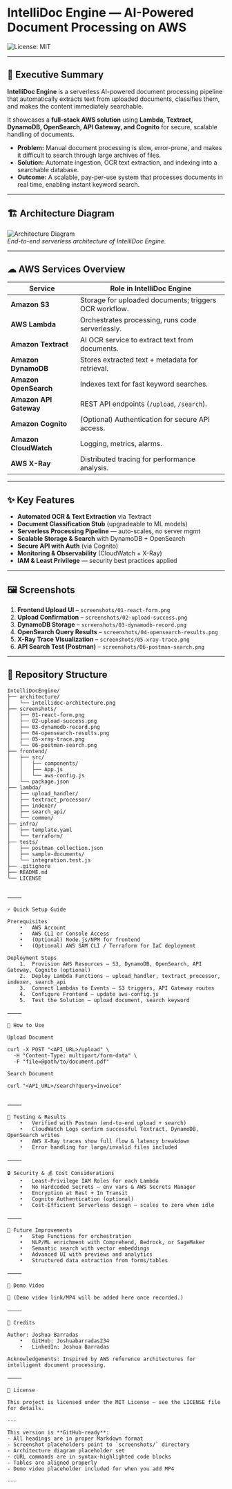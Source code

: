 # IntelliDoc Engine — AI-Powered Document Processing on AWS

![License: MIT](https://img.shields.io/badge/License-MIT-green.svg)

---

## 🚀 Executive Summary

**IntelliDoc Engine** is a serverless AI-powered document processing pipeline that automatically extracts text from uploaded documents, classifies them, and makes the content immediately searchable.  

It showcases a **full-stack AWS solution** using **Lambda, Textract, DynamoDB, OpenSearch, API Gateway, and Cognito** for secure, scalable handling of documents.

- **Problem:** Manual document processing is slow, error-prone, and makes it difficult to search through large archives of files.  
- **Solution:** Automate ingestion, OCR text extraction, and indexing into a searchable database.  
- **Outcome:** A scalable, pay-per-use system that processes documents in real time, enabling instant keyword search.

---

## 🏗 Architecture Diagram

![Architecture Diagram](architecture/intellidoc-architecture.png)  
*End-to-end serverless architecture of IntelliDoc Engine.*

---

## ☁ AWS Services Overview

| Service              | Role in IntelliDoc Engine |
|----------------------|---------------------------|
| **Amazon S3**        | Storage for uploaded documents; triggers OCR workflow. |
| **AWS Lambda**       | Orchestrates processing, runs code serverlessly. |
| **Amazon Textract**  | AI OCR service to extract text from documents. |
| **Amazon DynamoDB**  | Stores extracted text + metadata for retrieval. |
| **Amazon OpenSearch**| Indexes text for fast keyword searches. |
| **Amazon API Gateway**| REST API endpoints (`/upload`, `/search`). |
| **Amazon Cognito**   | (Optional) Authentication for secure API access. |
| **Amazon CloudWatch**| Logging, metrics, alarms. |
| **AWS X-Ray**        | Distributed tracing for performance analysis. |

---

## ✨ Key Features

- **Automated OCR & Text Extraction** via Textract  
- **Document Classification Stub** (upgradeable to ML models)  
- **Serverless Processing Pipeline** — auto-scales, no server mgmt  
- **Scalable Storage & Search** with DynamoDB + OpenSearch  
- **Secure API with Auth** (via Cognito)  
- **Monitoring & Observability** (CloudWatch + X-Ray)  
- **IAM & Least Privilege** — security best practices applied  

---

## 🖼 Screenshots

1. **Frontend Upload UI** – `screenshots/01-react-form.png`  
2. **Upload Confirmation** – `screenshots/02-upload-success.png`  
3. **DynamoDB Storage** – `screenshots/03-dynamodb-record.png`  
4. **OpenSearch Query Results** – `screenshots/04-opensearch-results.png`  
5. **X-Ray Trace Visualization** – `screenshots/05-xray-trace.png`  
6. **API Search Test (Postman)** – `screenshots/06-postman-search.png`  

---

## 📂 Repository Structure

```plaintext
IntelliDocEngine/
├── architecture/
│   └── intellidoc-architecture.png
├── screenshots/
│   ├── 01-react-form.png
│   ├── 02-upload-success.png
│   ├── 03-dynamodb-record.png
│   ├── 04-opensearch-results.png
│   ├── 05-xray-trace.png
│   └── 06-postman-search.png
├── frontend/
│   ├── src/
│   │   ├── components/
│   │   ├── App.js
│   │   └── aws-config.js
│   └── package.json
├── lambda/
│   ├── upload_handler/
│   ├── textract_processor/
│   ├── indexer/
│   ├── search_api/
│   └── common/
├── infra/
│   ├── template.yaml
│   └── terraform/
├── tests/
│   ├── postman_collection.json
│   ├── sample-documents/
│   └── integration.test.js
├── .gitignore
├── README.md
└── LICENSE


⸻

⚡ Quick Setup Guide

Prerequisites
	•	AWS Account
	•	AWS CLI or Console Access
	•	(Optional) Node.js/NPM for frontend
	•	(Optional) AWS SAM CLI / Terraform for IaC deployment

Deployment Steps
	1.	Provision AWS Resources — S3, DynamoDB, OpenSearch, API Gateway, Cognito (optional)
	2.	Deploy Lambda Functions — upload_handler, textract_processor, indexer, search_api
	3.	Connect Lambdas to Events — S3 triggers, API Gateway routes
	4.	Configure Frontend — update aws-config.js
	5.	Test the Solution — upload document, search keyword

⸻

🔌 How to Use

Upload Document

curl -X POST "<API_URL>/upload" \
  -H "Content-Type: multipart/form-data" \
  -F "file=@path/to/document.pdf"

Search Document

curl "<API_URL>/search?query=invoice"


⸻

🧪 Testing & Results
	•	Verified with Postman (end-to-end upload + search)
	•	CloudWatch Logs confirm successful Textract, DynamoDB, OpenSearch writes
	•	AWS X-Ray traces show full flow & latency breakdown
	•	Error handling for large/invalid files included

⸻

🔒 Security & 💰 Cost Considerations
	•	Least-Privilege IAM Roles for each Lambda
	•	No Hardcoded Secrets — env vars & AWS Secrets Manager
	•	Encryption at Rest + In Transit
	•	Cognito Authentication (optional)
	•	Cost-Efficient Serverless design — scales to zero when idle

⸻

🔮 Future Improvements
	•	Step Functions for orchestration
	•	NLP/ML enrichment with Comprehend, Bedrock, or SageMaker
	•	Semantic search with vector embeddings
	•	Advanced UI with previews and analytics
	•	Structured data extraction from forms/tables

⸻

🎥 Demo Video

📌 (Demo video link/MP4 will be added here once recorded.)

⸻

👤 Credits

Author: Joshua Barradas
	•	GitHub: Joshuabarradas234
	•	LinkedIn: Joshua Barradas

Acknowledgements: Inspired by AWS reference architectures for intelligent document processing.

⸻

📜 License

This project is licensed under the MIT License — see the LICENSE file for details.

---

This version is **GitHub-ready**:
- All headings are in proper Markdown format
- Screenshot placeholders point to `screenshots/` directory
- Architecture diagram placeholder set
- cURL commands are in syntax-highlighted code blocks
- Tables are aligned properly
- Demo video placeholder included for when you add MP4

---
